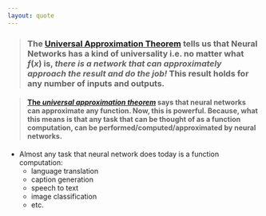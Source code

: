 ```yaml
---
layout: quote
---
```


> ### The [**Universal Approximation Theorem**][1] tells us that Neural Networks has a kind of universality i.e. no matter what $f(x)$ is, ***there is a network that can approximately approach the result and do the job!*** This result holds for any number of inputs and outputs.

<div class="mt-8"></div>

> #### [The ***universal approximation theorem***][2] says that neural networks can approximate any function. Now, this is powerful. Because, what this means is that **any task** that can be thought of as a function computation, can be performed/computed/**approximated** by neural networks.

* Almost any task that neural network does today is a function computation:
  * language translation
  * caption generation
  * speech to text
  * image classification
  * etc.

[1]: https://towardsdatascience.com/neural-networks-and-the-universal-approximation-theorem-8a389a33d30a
[2]: https://www.analyticsvidhya.com/blog/2021/06/beginners-guide-to-universal-approximation-theorem/
